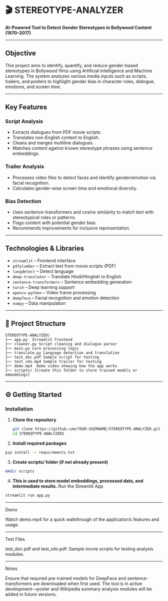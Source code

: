 # 🎬 STEREOTYPE-ANALYZER

**AI-Powered Tool to Detect Gender Stereotypes in Bollywood Content (1970–2017)**

---

##  Objective

This project aims to identify, quantify, and reduce gender-based stereotypes in Bollywood films using Artificial Intelligence and Machine Learning. The system analyzes various media inputs such as scripts, trailers, and posters to highlight gender bias in character roles, dialogue, emotions, and screen time.

---

##  Key Features

### Script Analysis
- Extracts dialogues from PDF movie scripts.
- Translates non-English content to English.
- Cleans and merges multiline dialogues.
- Matches content against known stereotype phrases using sentence embeddings.

### Trailer Analysis
- Processes video files to detect faces and identify gender/emotion via facial recognition.
- Calculates gender-wise screen time and emotional diversity.

### Bias Detection
- Uses sentence-transformers and cosine similarity to match text with stereotypical roles or patterns.
- Flags content with potential gender bias.
- Recommends improvements for inclusive representation.

---

## Technologies & Libraries

- `streamlit` – Frontend interface
- `pdfplumber` – Extract text from movie scripts (PDF)
- `langdetect` – Detect language
- `deep-translator` – Translate Hindi/Hinglish to English
- `sentence-transformers` – Sentence embedding generation
- `torch` – Deep learning support
- `opencv-python` – Video frame processing
- `deepface` – Facial recognition and emotion detection
- `numpy` – Data manipulation

---

## 📁 Project Structure
```
STEREOTYPE-ANALYZER/
├── app.py  Streamlit frontend
├── cleaner.py Script cleaning and dialogue parser
├── main.py Core processing logic
├── translate.py Language detection and translation
├── test_doc.pdf Sample script for testing
├── test_vdo.mp4 Sample trailer for testing
├── demo.mp4  Demo video showing how the app works
├── scripts/ [Create this folder to store trained models or embeddings] 
```
---
## ⚙ Getting Started

###  Installation

1. **Clone the repository**
   ```bash
   git clone https://github.com/YOUR-USERNAME/STEREOTYPE-ANALYZER.git
   cd STEREOTYPE-ANALYZER2
   ```
2. **Install required packages**
```bash
pip install -r requirements.txt
```
3. **Create scripts/ folder (if not already present)**
```bash
mkdir scripts
```

4. **This is used to store model embeddings, processed data, and intermediate results.**
Run the Streamlit App
```bash
streamlit run app.py
```

---

 Demo

Watch demo.mp4 for a quick walkthrough of the application’s features and usage.

---

 Test Files

test_doc.pdf and test_vdo.pdf: Sample movie scripts for testing analysis modules.


---

 Notes

Ensure that required pre-trained models for DeepFace and sentence-transformers are downloaded when first used.
The tool is in active development—poster and Wikipedia summary analysis modules will be added in future versions.

